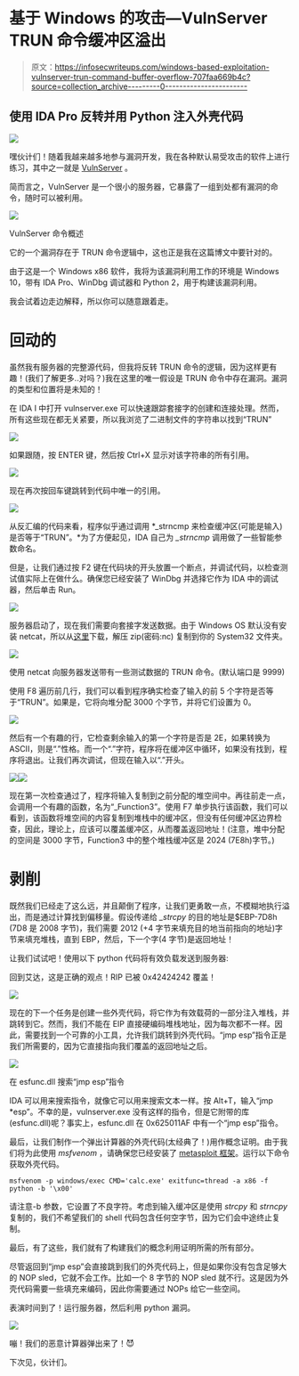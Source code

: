 # 基于 Windows 的攻击—VulnServer TRUN 命令缓冲区溢出

> 原文：<https://infosecwriteups.com/windows-based-exploitation-vulnserver-trun-command-buffer-overflow-707faa669b4c?source=collection_archive---------0----------------------->

## 使用 IDA Pro 反转并用 Python 注入外壳代码

![](img/aaaeec07ec842769c736a446019b2fb2.png)

嘿伙计们！随着我越来越多地参与漏洞开发，我在各种默认易受攻击的软件上进行练习，其中之一就是 [VulnServer](https://github.com/stephenbradshaw/vulnserver) 。

简而言之，VulnServer 是一个很小的服务器，它暴露了一组到处都有漏洞的命令，随时可以被利用。

![](img/6be9f9f006f5e835e27c87ef217fbdc3.png)

VulnServer 命令概述

它的一个漏洞存在于 TRUN 命令逻辑中，这也正是我在这篇博文中要针对的。

由于这是一个 Windows x86 软件，我将为该漏洞利用工作的环境是 Windows 10，带有 IDA Pro、WinDbg 调试器和 Python 2，用于构建该漏洞利用。

我会试着边走边解释，所以你可以随意跟着走。

# 回动的

虽然我有服务器的完整源代码，但我将反转 TRUN 命令的逻辑，因为这样更有趣！(我们了解更多..对吗？)我在这里的唯一假设是 TRUN 命令中存在漏洞。漏洞的类型和位置将是未知的！

在 IDA I 中打开 vulnserver.exe 可以快速跟踪套接字的创建和连接处理。然而，所有这些现在都无关紧要，所以我浏览了二进制文件的字符串以找到“TRUN”

![](img/7206f2570834ca41dff0c4ae0cbb6607.png)

如果跟随，按 ENTER 键，然后按 Ctrl+X 显示对该字符串的所有引用。

![](img/0f1c6c90091f02cec23d4c0d02be6547.png)

现在再次按回车键跳转到代码中唯一的引用。

![](img/8e172a5db97bdc79f47c35ce2b21d3a6.png)

从反汇编的代码来看，程序似乎通过调用 *_strncmp 来检查缓冲区(可能是输入)是否等于“TRUN”。*为了方便起见，IDA 自己为 *_strncmp* 调用做了一些智能参数命名。

但是，让我们通过按 F2 键在代码块的开头放置一个断点，并调试代码，以检查测试值实际上在做什么。确保您已经安装了 WinDbg 并选择它作为 IDA 中的调试器，然后单击 Run。

![](img/1aaeda5ba7cb1c8b6697ac3b2fca5ccc.png)

服务器启动了，现在我们需要向套接字发送数据。由于 Windows OS 默认没有安装 netcat，所以从[这里](https://joncraton.org/files/nc111nt_safe.zip)下载，解压 zip(密码:nc) 复制到你的 System32 文件夹。

![](img/37534440d4042f1770f374312490fa31.png)

使用 netcat 向服务器发送带有一些测试数据的 TRUN 命令。(默认端口是 9999)

使用 F8 遍历前几行，我们可以看到程序确实检查了输入的前 5 个字符是否等于“TRUN”。如果是，它将向堆分配 3000 个字节，并将它们设置为 0。

![](img/942f4d3478c973ff04d2d4df5df60acb.png)

然后有一个有趣的行，它检查剩余输入的第一个字符是否是 2E，如果转换为 ASCII，则是“.”性格。而一个“.”字符，程序将在缓冲区中循环，如果没有找到，程序将退出。让我们再次调试，但现在输入以“.”开头。

![](img/ee5d7dff2d066b05df902992e093edff.png)![](img/b0432dfc9fc9449c7c04a72582be17d4.png)

现在第一次检查通过了，程序将输入复制到之前分配的堆空间中。再往前走一点，会调用一个有趣的函数，名为“_Function3”。使用 F7 单步执行该函数，我们可以看到，该函数将堆空间的内容复制到堆栈中的缓冲区，但没有任何缓冲区边界检查，因此，理论上，应该可以覆盖缓冲区，从而覆盖返回地址！(注意，堆中分配的空间是 3000 字节，Function3 中的整个堆栈缓冲区是 2024 (7E8h)字节。)

# 剥削

既然我们已经走了这么远，并且颠倒了程序，让我们更勇敢一点，不模糊地执行溢出，而是通过计算找到偏移量。假设传递给 *_strcpy* 的目的地址是$EBP-7D8h (7D8 是 2008 字节)，我们需要 2012 (+4 字节来填充目的地当前指向的地址)字节来填充堆栈，直到 EBP，然后，下一个字(4 字节)是返回地址！

让我们试试吧！使用以下 python 代码将有效负载发送到服务器:

回到艾达，这是正确的观点！RIP 已被 0x42424242 覆盖！

![](img/d5090ebcde8373087cb5571adf69f9a9.png)

现在的下一个任务是创建一些外壳代码，将它作为有效载荷的一部分注入堆栈，并跳转到它。然而，我们不能在 EIP 直接硬编码堆栈地址，因为每次都不一样。因此，需要找到一个可靠的小工具，允许我们跳转到外壳代码。“jmp esp”指令正是我们所需要的，因为它直接指向我们覆盖的返回地址之后。

![](img/113665169ba3066e20d4f9e5ff0f42c3.png)

在 esfunc.dll 搜索“jmp esp”指令

IDA 可以用来搜索指令，就像它可以用来搜索文本一样。按 Alt+T，输入“jmp *esp”。不幸的是，vulnserver.exe 没有这样的指令，但是它附带的库(esfunc.dll)呢？事实上，esfunc.dll 在 0x625011AF 中有一个“jmp esp”指令。

最后，让我们制作一个弹出计算器的外壳代码(太经典了！)用作概念证明。由于我们将为此使用 *msfvenom* ，请确保您已经安装了 [metasploit 框架](https://www.metasploit.com/)。运行以下命令获取外壳代码。

```
msfvenom -p windows/exec CMD='calc.exe' exitfunc=thread -a x86 -f python -b '\x00'
```

请注意-b 参数，它设置了不良字符。考虑到输入缓冲区是使用 *strcpy* 和 *strncpy* 复制的，我们不希望我们的 shell 代码包含任何空字节，因为它们会中途终止复制。

最后，有了这些，我们就有了构建我们的概念利用证明所需的所有部分。

尽管返回到“jmp esp”会直接跳到我们的外壳代码上，但是如果你没有包含足够大的 NOP sled，它就不会工作。比如一个 8 字节的 NOP sled 就不行。这是因为外壳代码需要一些填充来编码，因此你需要通过 NOPs 给它一些空间。

表演时间到了！运行服务器，然后利用 python 漏洞。

![](img/1ae8ce79b9f83981126bf134a55b1137.png)

嘣！我们的恶意计算器弹出来了！😈

下次见，伙计们。